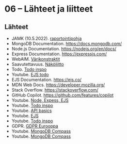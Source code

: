 # 06 – Lähteet ja liitteet

## Lähteet

- JAMK (10.5.2022). [raportointipohja](https://www.taitoforum.fi/pluginfile.php/451775/mod_label/intro/Esimerkki_raportista_VTT.pdf?time=1695372840872)
- MongoDB Documentation. https://docs.mongodb.com/
- Node.js Documentation. https://nodejs.org/en/docs/
- Express Documentation. https://expressjs.com/
- WebAIM. [Värikonstraktit](https://webaim.org/resources/contrastchecker/)
- Saavutettavuus. [Näköliitto](https://www.nakovammaistenliitto.fi/fi/verkkosivujen-saavutettavuus#header--saavutettavuuden-testaaminen)
- Todo. [Todo inspo](https://www.youtube.com/@WebDevWizard0/shorts)
- Youtube. [EJS todo](https://www.youtube.com/watch?v=EBgnLv2i8GA)
- EJS Documentation. https://ejs.co/
- MDN Web Docs. https://developer.mozilla.org/
- Stack Overflow. https://stackoverflow.com/
- GitHub Copilot. https://github.com/features/copilot
-  Youtube. [Node, Expess, EJS](https://www.youtube.com/watch?v=lYVKbAn5Od0)  
-  Youtube. [Todo inspo](https://www.youtube.com/watch?v=CsO0UJSqaw0)
-  Youtube. [API basics](https://www.youtube.com/watch?v=GZvSYJDk-us)
-  Youtube. [EJS](https://www.youtube.com/@WebDevWizard0/shorts)
-  Youtube. [Todo inspo](https://www.youtube.com/watch?v=THEKW1gITJI)
-  GDPR. [GDPR Eurooppa](https://europa.eu/youreurope/business/dealing-with-customers/data-protection/data-protection-gdpr/index_fi.htm)
-  Youtube. [MongoDB Compass](https://www.youtube.com/watch?v=bJSj1a84I20)
-  Youtube. [MongoDB Compass](https://www.youtube.com/watch?v=TCTfP5BTWGQ)